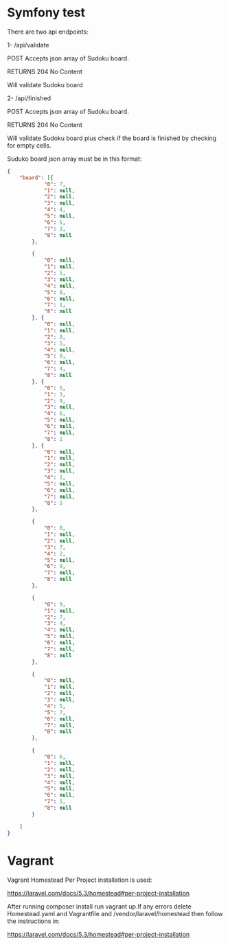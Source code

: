 Symfony test
========================

There are two api endpoints:

1- /api/validate

POST Accepts json array of Sudoku board.

RETURNS 204 No Content

Will validate Sudoku board 

2- /api/finished

POST Accepts json array of Sudoku board.

RETURNS 204 No Content

Will validate Sudoku board plus check if the board is finished by checking for empty cells.


 Suduko board json array must be in this format:
```json
{
	"board": [{
			"0": 7,
			"1": null,
			"2": null,
			"3": null,
			"4": 4,
			"5": null,
			"6": 5,
			"7": 3,
			"8": null
		},

		{
			"0": null,
			"1": null,
			"2": 5,
			"3": null,
			"4": null,
			"5": 8,
			"6": null,
			"7": 1,
			"8": null
		}, {
			"0": null,
			"1": null,
			"2": 8,
			"3": 5,
			"4": null,
			"5": 9,
			"6": null,
			"7": 4,
			"8": null
		}, {
			"0": 5,
			"1": 3,
			"2": 9,
			"3": null,
			"4": 6,
			"5": null,
			"6": null,
			"7": null,
			"8": 1
		}, {
			"0": null,
			"1": null,
			"2": null,
			"3": null,
			"4": 1,
			"5": null,
			"6": null,
			"7": null,
			"8": 5
		},

		{
			"0": 8,
			"1": null,
			"2": null,
			"3": 7,
			"4": 2,
			"5": null,
			"6": 9,
			"7": null,
			"8": null
		},

		{
			"0": 9,
			"1": null,
			"2": 7,
			"3": 4,
			"4": null,
			"5": null,
			"6": null,
			"7": null,
			"8": null
		},

		{
			"0": null,
			"1": null,
			"2": null,
			"3": null,
			"4": 5,
			"5": 7,
			"6": null,
			"7": null,
			"8": null
		},

		{
			"0": 6,
			"1": null,
			"2": null,
			"3": null,
			"4": null,
			"5": null,
			"6": null,
			"7": 5,
			"8": null
		}

	]
}
```

Vagrant
========================

Vagrant Homestead Per Project installation is used:

https://laravel.com/docs/5.3/homestead#per-project-installation

After running composer install run vagrant up.If any errors delete Homestead.yaml and Vagrantfile and /vendor/laravel/homestead then follow the instructions in:

https://laravel.com/docs/5.3/homestead#per-project-installation


 
